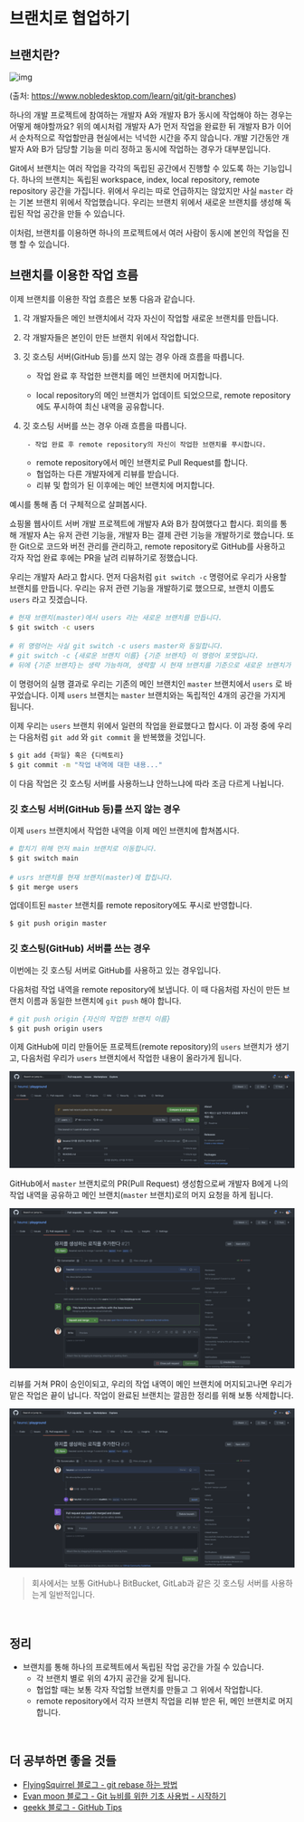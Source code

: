 # 브랜치로 협업하기

## 브랜치란?

![img](https://www.nobledesktop.com/image/gitresources/git-branches-merge.png)

(출처: https://www.nobledesktop.com/learn/git/git-branches)

하나의 개발 프로젝트에 참여하는 개발자 A와 개발자 B가 동시에 작업해야 하는 경우는 어떻게 해야할까요? 위의 예시처럼 개발자 A가 먼저 작업을 완료한 뒤 개발자 B가 이어서 순차적으로 작업할만큼 현실에서는 넉넉한 시간을 주지 않습니다. 개발 기간동안 개발자 A와 B가 담당할 기능을 미리 정하고 동시에 작업하는 경우가 대부분입니다.

Git에서 브랜치는 여러 작업을 각각의 독립된 공간에서 진행할 수 있도록 하는 기능입니다. 하나의 브랜치는 독립된 workspace, index, local repository, remote repository 공간을 가집니다. 위에서 우리는 따로 언급하지는 않았지만 사실 `master` 라는 기본 브랜치 위에서 작업했습니다. 우리는 브랜치 위에서 새로운 브랜치를 생성해 독립된 작업 공간을 만들 수 있습니다.

이처럼, 브랜치를 이용하면 하나의 프로젝트에서 여러 사람이 동시에 본인의 작업을 진행 할 수 있습니다.



## 브랜치를 이용한 작업 흐름

이제 브랜치를 이용한 작업 흐름은 보통 다음과 같습니다.

1. 각 개발자들은 메인 브랜치에서 각자 자신이 작업할 새로운 브랜치를 만듭니다.

2. 각 개발자들은 본인이 만든 브랜치 위에서 작업합니다.

3. 깃 호스팅 서버(GitHub 등)를 쓰지 않는 경우 아래 흐름을 따릅니다.

    - 작업 완료 후 작업한 브랜치를 메인 브랜치에 머지합니다.

    - local repository의 메인 브랜치가 업데이트 되었으므로, remote repository 에도 푸시하여 최신 내역을 공유합니다.

4. 깃 호스팅 서버를 쓰는 경우 아래 흐름을 따릅니다.

    	- 작업 완료 후 remote repository의 자신이 작업한 브랜치를 푸시합니다.

    - remote repository에서 메인 브랜치로 Pull Request를 합니다.
    - 협업하는 다른 개발자에게 리뷰를 받습니다.
    - 리뷰 및 합의가 된 이후에는 메인 브랜치에 머지합니다.

예시를 통해 좀 더 구체적으로 살펴봅시다.

쇼핑몰 웹사이트 서버 개발 프로젝트에 개발자 A와 B가 참여했다고 합시다. 회의를 통해 개발자 A는 유저 관련 기능을, 개발자 B는 결제 관련 기능을 개발하기로 했습니다. 또한 Git으로 코드와 버전 관리를 관리하고, remote repository로 GitHub를 사용하고 각자 작업 완료 후에는 PR을 날려 리뷰하기로 정했습니다.

우리는 개발자 A라고 합시다. 먼저 다음처럼 `git switch -c` 명령어로 우리가 사용할 브랜치를 만듭니다. 우리는 유저 관련 기능을 개발하기로 했으므로, 브랜치 이름도 `users` 라고 짓겠습니다.

```bash
# 현재 브랜치(master)에서 users 라는 새로운 브랜치를 만듭니다.
$ git switch -c users

# 위 명령어는 사실 git switch -c users master와 동일합니다.
# git switch -c {새로운 브랜치 이름} {기준 브랜치} 이 명령어 포맷입니다.
# 뒤에 {기준 브랜치}는 생략 가능하며, 생략할 시 현재 브랜치를 기준으로 새로운 브랜치가 만들어집니다.
```

이 명령어의 실행 결과로 우리는 기존의 메인 브랜치인 `master` 브랜치에서 `users` 로 바꾸었습니다. 이제 `users` 브랜치는 `master` 브랜치와는 독립적인 4개의 공간을 가지게 됩니다.

이제 우리는 `users` 브랜치 위에서 일련의 작업을 완료했다고 합시다. 이 과정 중에 우리는 다음처럼 `git add` 와 `git commit` 을 반복했을 것입니다.

```bash
$ git add {파일} 혹은 {디렉토리}
$ git commit -m "작업 내역에 대한 내용..."
```

이 다음 작업은 깃 호스팅 서버를 사용하느냐 안하느냐에 따라 조금 다르게 나뉩니다.



### 깃 호스팅 서버(GitHub 등)를 쓰지 않는 경우

이제 `users` 브랜치에서 작업한 내역을 이제 메인 브랜치에 합쳐봅시다.

```bash
# 합치기 위해 먼저 main 브랜치로 이동합니다.
$ git switch main

# usrs 브랜치를 현재 브랜치(master)에 합칩니다.
$ git merge users
```

업데이트된 `master` 브랜치를 remote repository에도 푸시로 반영합니다.

```bash
$ git push origin master
```



### 깃 호스팅(GitHub) 서버를 쓰는 경우

이번에는 깃 호스팅 서버로 GitHub를 사용하고 있는 경우입니다.

다음처럼 작업 내역을 remote repository에 보냅니다. 이 때 다음처럼 자신이 만든 브랜치 이름과 동일한 브랜치에 `git push` 해야 합니다.

```bash
# git push origin {자신의 작업한 브랜치 이름}
$ git push origin users
```

이제 GitHub에 미리 만들어둔 프로젝트(remote repository)의 `users` 브랜치가 생기고, 다음처럼 우리가 `users` 브랜치에서 작업한 내용이 올라가게 됩니다.

![image-20210828152409884](./images/image-20210828152409884.png)

GitHub에서 `master` 브랜치로의 PR(Pull Request) 생성함으로써 개발자 B에게 나의 작업 내역을 공유하고 메인 브랜치(`master` 브랜치)로의 머지 요청을 하게 됩니다.

![image-20210828152523060](./images/image-20210828152523060.png)

리뷰를 거쳐 PR이 승인이되고, 우리의 작업 내역이 메인 브랜치에 머지되고나면 우리가 맡은 작업은 끝이 납니다. 작업이 완료된 브랜치는 깔끔한 정리를 위해 보통 삭제합니다.

![image-20210828152600360](./images/image-20210828152600360.png)

> 회사에서는 보통 GitHub나 BitBucket, GitLab과 같은 깃 호스팅 서버를 사용하는게 일반적입니다.

<br>

## 정리
- 브랜치를 통해 하나의 프로젝트에서 독립된 작업 공간을 가질 수 있습니다.
    - 각 브랜치 별로 위의 4가지 공간을 갖게 됩니다.
    - 협업할 때는 보통 각자 작업할 브랜치를 만들고 그 위에서 작업합니다.
    - remote repository에서 각자 브랜치 작업을 리뷰 받은 뒤, 메인 브랜치로 머지합니다.

<br>

## 더 공부하면 좋을 것들

- [FlyingSquirrel 블로그 - git rebase 하는 방법](https://flyingsquirrel.medium.com/git-rebase-%ED%95%98%EB%8A%94-%EB%B0%A9%EB%B2%95-ce6816fa859d)
- [Evan moon 블로그 - Git 뉴비를 위한 기초 사용법 - 시작하기](https://evan-moon.github.io/2019/07/25/git-tutorial/)
- [geekk 블로그 - GitHub Tips](https://octob.medium.com/github-tips-74dc0673e1b1)
